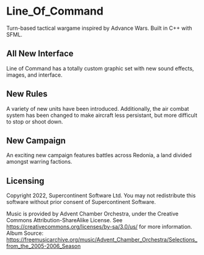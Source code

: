 # Line_Of_Command
Turn-based tactical wargame inspired by Advance Wars. Built in C++ with SFML.

## All New Interface
Line of Command has a totally custom graphic set with new sound effects, images, and interface.

## New Rules
A variety of new units have been introduced. Additionally, the air combat system has been changed to make aircraft less persistant, but more difficult to stop or shoot down.

## New Campaign
An exciting new campaign features battles across Redonia, a land divided amongst warring factions.

## Licensing
Copyright 2022, Supercontinent Software Ltd. You may not redistribute this software without prior consent of Supercontinent Software.

Music is provided by Advent Chamber Orchestra, under the Creative Commons Attribution-ShareAlike License. See https://creativecommons.org/licenses/by-sa/3.0/us/ for more information.
Album Source: https://freemusicarchive.org/music/Advent_Chamber_Orchestra/Selections_from_the_2005-2006_Season




